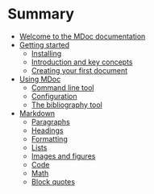 # Summary

- [Welcome to the MDoc documentation](./docs.md)
- [Getting started]()
  - [Installing](./installing.md)
  - [Introduction and key concepts](./introduction.md)
  - [Creating your first document](./creating-your-first-document.md)
- [Using MDoc]()
  - [Command line tool](./commands.md)
  - [Configuration](./config.md)
  - [The bibliography tool](./bib.md)
- [Markdown](./markdown/markdown.md)
  - [Paragraphs](./markdown/paragraphs.md)
  - [Headings](./markdown/headings.md)
  - [Formatting](./markdown/formatting.md)
  - [Lists](./markdown/lists.md)
  - [Images and figures](./markdown/images-and-figures.md)
  - [Code](./markdown/code.md)
  - [Math](./markdown/math.md)
  - [Block quotes](./markdown/block-quotes.md)
